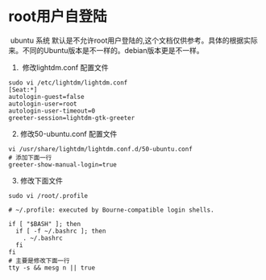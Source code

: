 #  root用户自登陆

​      ubuntu 系统 默认是不允许root用户登陆的,这个文档仅供参考。具体的根据实际来。不同的Ubuntu版本是不一样的。debian版本更是不一样。

1. ​    修改lightdm.conf 配置文件

```shell
sudo vi /etc/lightdm/lightdm.conf 
[Seat:*]
autologin-guest=false
autologin-user=root
autologin-user-timeout=0
greeter-session=lightdm-gtk-greeter
```

2.    修改50-ubuntu.conf 配置文件

```shell
vi /usr/share/lightdm/lightdm.conf.d/50-ubuntu.conf
# 添加下面一行
greeter-show-manual-login=true 
```

3. 修改下面文件

```shell
sudo vi /root/.profile 

# ~/.profile: executed by Bourne-compatible login shells.

if [ "$BASH" ]; then
  if [ -f ~/.bashrc ]; then
    . ~/.bashrc
  fi
fi
# 主要是修改下面一行
tty -s && mesg n || true 
```





